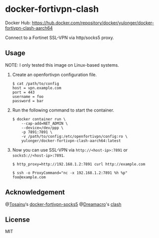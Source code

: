 # docker-fortivpn-clash

Docker Hub: https://hub.docker.com/repository/docker/yulonger/docker-fortivpn-clash-aarch64

Connect to a Fortinet SSL-VPN via http/socks5 proxy.

## Usage

NOTE: I only tested this image on Linux-based systems.

1. Create an openfortivpn configuration file.

    ```
    $ cat /path/to/config
    host = vpn.example.com
    port = 443
    username = foo
    password = bar
    ```

2. Run the following command to start the container.

    ```
    $ docker container run \
        --cap-add=NET_ADMIN \
        --device=/dev/ppp \
        -p 7891:7891 \
        -v /path/to/config:/etc/openfortivpn/config:ro \
        yulonger/docker-fortivpn-clash-aarch64:latest

    ```

3. Now you can use SSL-VPN via `http://<host-ip>:7891` or `socks5://<host-ip>:7891`.

    ```
    $ http_proxy=http://192.168.1.2:7891 curl http://example.com

    $ ssh -o ProxyCommand="nc -x 192.168.1.2:7891 %h %p" foo@example.com
    ```
## Acknowledgement

@[Tosainu](https://github.com/Tosainu)‘s  [docker-fortivpn-socks5](https://github.com/Tosainu/docker-fortivpn-socks5)
@[Dreamacro](https://github.com/Dreamacro)'s [clash](https://github.com/Dreamacro/clash)

## License
MIT
